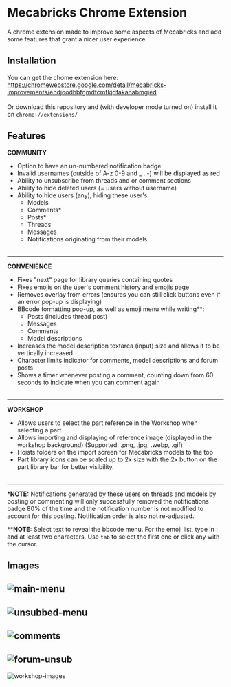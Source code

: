 # Mecabricks Chrome Extension

A chrome extension made to improve some aspects of Mecabricks and add some features that grant a nicer user experience.

## Installation

You can get the chome extension here:<br>
https://chromewebstore.google.com/detail/mecabricks-improvements/endjoodhbfgmdfcmfkjdfakahabmgjed
<br><br>Or download this repository and (with developer mode turned on) install it on `chrome://extensions/`

## Features

**COMMUNITY**

- Option to have an un-numbered notification badge
- Invalid usernames (outside of A-z 0-9 and \_ . -) will be displayed as red
- Ability to unsubscribe from threads and or comment sections
- Ability to hide deleted users (= users without username)
- Ability to hide users (any), hiding these user's:
  - Models
  - Comments\*
  - Posts\*
  - Threads
  - Messages
  - Notifications originating from their models
    <br><br>

---

**CONVENIENCE**

- Fixes "next" page for library queries containing quotes
- Fixes emojis on the user's comment history and emojis page
- Removes overlay from errors (ensures you can still click buttons even if an error pop-up is displaying)
- BBcode formatting pop-up, as well as emoji menu while writing\*\*:
  - Posts (includes thread post)
  - Messages
  - Comments
  - Model descriptions
- Increases the model description textarea (input) size and allows it to be vertically increased
- Character limits indicator for comments, model descriptions and forum posts
- Shows a timer whenever posting a comment, counting down from 60 seconds to indicate when you can comment again
  <br><br>

---

**WORKSHOP**

- Allows users to select the part reference in the Workshop when selecting a part
- Allows importing and displaying of reference image (displayed in the workshop background) (Supported: .png, .jpg, .webp, .gif)
- Hoists folders on the import screen for Mecabricks models to the top
- Part library icons can be scaled up to 2x size with the 2x button on the part library bar for better visibility.
  <br><br>

---

\***NOTE:** Notifications generated by these users on threads and models by posting or commenting will only successfully removed the notifications badge 80% of the time and the notification number is not modified to account for this posting. Notification order is also not re-adjusted.

\*\***NOTE:** Select text to reveal the bbcode menu. For the emoji list, type in : and at least two characters. Use `tab` to select the first one or click any with the cursor.

## Images

## ![main-menu](https://github.com/user-attachments/assets/50853d5f-07fd-4024-bc7a-f1c851d61e68)

## ![unsubbed-menu](https://github.com/user-attachments/assets/703cc34b-7884-45ba-9699-87b295f43829)

## ![comments](https://github.com/user-attachments/assets/263f22e9-bf1b-4679-999b-135857b51af6)

## ![forum-unsub](https://github.com/user-attachments/assets/751c439b-6e0b-4fc9-8b1f-f29dcb0f2461)

![workshop-images](https://github.com/user-attachments/assets/f5443997-de52-44a2-a982-77ded4d9bf88)
